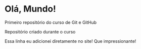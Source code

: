 # Olá, Mundo!
 Primeiro repositório do curso de Git e GitHub

Repositório criado durante o curso

Essa linha eu adicionei diretamente  no site! Que impressionante!
